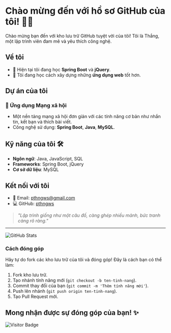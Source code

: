 # Chào mừng đến với hồ sơ GitHub của tôi! 👋✨

Chào mừng bạn đến với kho lưu trữ GitHub tuyệt vời của tôi! Tôi là Thắng, một lập trình viên đam mê và yêu thích công nghệ.

## Về tôi

- 🌱 Hiện tại tôi đang học **Spring Boot** và **jQuery**.
- 🌟 Tôi đang học cách xây dựng những **ứng dụng web** tốt hơn.

## Dự án của tôi

### 🚀 Ứng dụng Mạng xã hội

- Một nền tảng mạng xã hội đơn giản với các tính năng cơ bản như nhắn tin, kết bạn và thích bài viết.
- Công nghệ sử dụng: **Spring Boot**, **Java**, **MySQL**.


## Kỹ năng của tôi 🛠️

- **Ngôn ngữ**: Java, JavaScript, SQL
- **Frameworks**: Spring Boot, jQuery
- **Cơ sở dữ liệu**: MySQL

## Kết nối với tôi

- 📧 Email: [pthngws@gmail.com](mailto:pthngws@gmail.com)
- 💻 GitHub: [pthngws](https://github.com/pthngws)

> *"Lập trình giống như một câu đố, càng ghép nhiều mảnh, bức tranh càng rõ ràng."*

---

![GitHub Stats](https://github-readme-stats.vercel.app/api?username=pthngws&show_icons=true&hide_title=true)


### Cách đóng góp

Hãy tự do fork các kho lưu trữ của tôi và đóng góp! Đây là cách bạn có thể làm:

1. Fork kho lưu trữ.
2. Tạo nhánh tính năng mới (`git checkout -b ten-tinh-nang`).
3. Commit thay đổi của bạn (`git commit -m 'Thêm tính năng mới'`).
4. Push lên nhánh (`git push origin ten-tinh-nang`).
5. Tạo Pull Request mới.

Mong nhận được sự đóng góp của bạn! ✨
---
![Visitor Badge](https://visitor-badge.glitch.me/badge?page_id=pthngws.pthngws)

